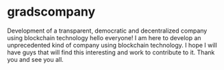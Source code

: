 # gradscompany
Development of a transparent, democratic and decentralized company using blockchain technology
hello everyone!
I am here to develop an unprecedented kind of company using blockchain technology.
I hope I will have guys that will find this interesting and work to contribute to it.
Thank you and see you all.
